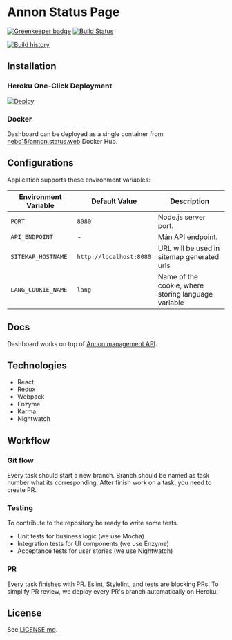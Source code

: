 # Annon Status Page

[![Greenkeeper badge](https://badges.greenkeeper.io/Nebo15/annon.status.web.svg)](https://greenkeeper.io/)
[![Build Status](https://travis-ci.org/Nebo15/annon.status.web.svg?branch=master)](https://travis-ci.org/Nebo15/annon.status.web)

[![Build history](https://buildstats.info/travisci/chart/Nebo15/annon.status.web)](https://travis-ci.org/Nebo15/annon.status.web)

## Installation

### Heroku One-Click Deployment

[![Deploy](https://www.herokucdn.com/deploy/button.svg)](https://heroku.com/deploy?template=https://github.com/nebo15/annon.status.web)

### Docker

Dashboard can be deployed as a single container from [nebo15/annon.status.web](https://hub.docker.com/r/nebo15/annon.status.web/) Docker Hub.

## Configurations

Application supports these environment variables:

| Environment Variable  | Default Value           | Description |
| --------------------- | ----------------------- | ----------- |
| `PORT`                | `8080`                  | Node.js server port. |
| `API_ENDPOINT`        | -                       | Mán API endpoint. |
| `SITEMAP_HOSTNAME`    | `http://localhost:8080` | URL will be used in sitemap generated urls |
| `LANG_COOKIE_NAME`    | `lang`                  | Name of the cookie, where storing language variable |

## Docs

Dashboard works on top of [Annon management API](http://docs.annon.apiary.io).

## Technologies

- React
- Redux
- Webpack
- Enzyme
- Karma
- Nightwatch

## Workflow

### Git flow

Every task should start a new branch. Branch should be named as task number what its corresponding.
After finish work on a task, you need to create PR.

### Testing

To contribute to the repository be ready to write some tests.

- Unit tests for business logic (we use Mocha)
- Integration tests for UI components (we use Enzyme)
- Acceptance tests for user stories (we use Nightwatch)

### PR

Every task finishes with PR. Eslint, Stylelint, and tests are blocking PRs. To simplify PR review, we deploy every PR's branch automatically on Heroku.

## License

See [LICENSE.md](LICENSE.md).
